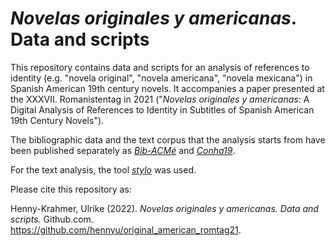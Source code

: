# _Novelas originales y americanas_. Data and scripts

This repository contains data and scripts for an analysis of references to identity (e.g. "novela original", "novela americana", "novela mexicana") in Spanish American 19th century novels. It accompanies a paper presented at the XXXVII. Romanistentag in 2021 ("_Novelas originales y americanas_: A Digital Analysis of References to Identity in Subtitles of Spanish American 19th Century Novels").

The bibliographic data and the text corpus that the analysis starts from have been published separately as [_Bib-ACMé_](https://github.com/cligs/conha19) and [_Conha19_](https://github.com/cligs/bibacme).

For the text analysis, the tool [_stylo_](https://github.com/computationalstylistics/stylo) was used.

Please cite this repository as:

Henny-Krahmer, Ulrike (2022). _Novelas originales y americanas. Data and scripts._ Github.com. https://github.com/hennyu/original_american_romtag21.

